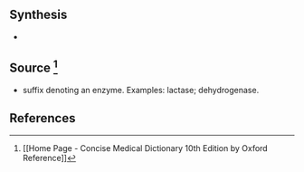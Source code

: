 ## Synthesis
- 
## Source [^1]
- suffix denoting an enzyme. Examples: lactase; dehydrogenase.
## References

[^1]: [[Home Page - Concise Medical Dictionary 10th Edition by Oxford Reference]]